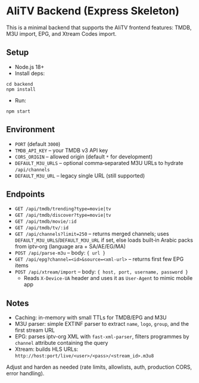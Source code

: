 # AliTV Backend (Express Skeleton)

This is a minimal backend that supports the AliTV frontend features: TMDB, M3U import, EPG, and Xtream Codes import.

## Setup

- Node.js 18+
- Install deps:

```
cd backend
npm install
```

- Run:
```
npm start
```

## Environment

- `PORT` (default `3000`)
- `TMDB_API_KEY` – your TMDB v3 API key
- `CORS_ORIGIN` – allowed origin (default `*` for development)
- `DEFAULT_M3U_URLS` – optional comma‑separated M3U URLs to hydrate `/api/channels`
- `DEFAULT_M3U_URL` – legacy single URL (still supported)

## Endpoints

- `GET /api/tmdb/trending?type=movie|tv`
- `GET /api/tmdb/discover?type=movie|tv`
- `GET /api/tmdb/movie/:id`
- `GET /api/tmdb/tv/:id`
- `GET /api/channels?limit=250` – returns merged channels; uses `DEFAULT_M3U_URLS`/`DEFAULT_M3U_URL` if set,
  else loads built‑in Arabic packs from iptv‑org (language ara + SA/AE/EG/MA)
- `POST /api/parse-m3u` – body: `{ url }`
- `GET /api/epg?channel=<id>&source=<xml-url>` – returns first few EPG items
- `POST /api/xtream/import` – body: `{ host, port, username, password }`
  - Reads `X-Device-UA` header and uses it as `User-Agent` to mimic mobile app

## Notes

- Caching: in-memory with small TTLs for TMDB/EPG and M3U
- M3U parser: simple EXTINF parser to extract `name`, `logo`, `group`, and the first stream URL
- EPG: parses iptv-org XML with `fast-xml-parser`, filters programmes by `channel` attribute containing the query
- Xtream: builds HLS URLs: `http://host:port/live/<user>/<pass>/<stream_id>.m3u8`

Adjust and harden as needed (rate limits, allowlists, auth, production CORS, error handling).
